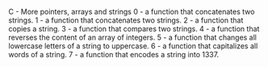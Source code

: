 C - More pointers, arrays and strings
0 - a function that concatenates two strings.
1 - a function that concatenates two strings.
2 - a function that copies a string.
3 - a function that compares two strings.
4 - a function that reverses the content of an array of integers.
5 - a function that changes all lowercase letters of a string to uppercase.
6 - a function that capitalizes all words of a string.
7 - a function that encodes a string into 1337.
